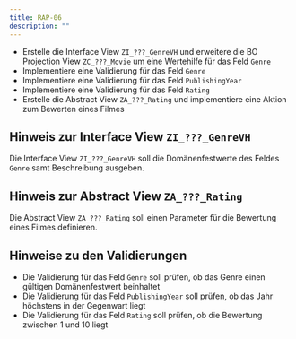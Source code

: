 ```yaml
---
title: RAP-06
description: ""
---
```


- Erstelle die Interface View `ZI_???_GenreVH` und erweitere die BO Projection View `ZC_???_Movie` um eine Wertehilfe für das Feld `Genre`
- Implementiere eine Validierung für das Feld `Genre`
- Implementiere eine Validierung für das Feld `PublishingYear`
- Implementiere eine Validierung für das Feld `Rating`
- Erstelle die Abstract View `ZA_???_Rating` und implementiere eine Aktion zum Bewerten eines Filmes

## Hinweis zur Interface View `ZI_???_GenreVH`

Die Interface View `ZI_???_GenreVH` soll die Domänenfestwerte des Feldes `Genre` samt Beschreibung ausgeben.

## Hinweis zur Abstract View `ZA_???_Rating`

Die Abstract View `ZA_???_Rating` soll einen Parameter für die Bewertung eines Filmes definieren.

## Hinweise zu den Validierungen

- Die Validierung für das Feld `Genre` soll prüfen, ob das Genre einen gültigen Domänenfestwert beinhaltet
- Die Validierung für das Feld `PublishingYear` soll prüfen, ob das Jahr höchstens in der Gegenwart liegt
- Die Validierung für das Feld `Rating` soll prüfen, ob die Bewertung zwischen 1 und 10 liegt
